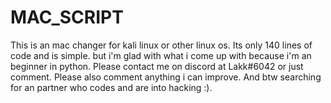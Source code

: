 # MAC_SCRIPT
This is an mac changer for kali linux or other linux os. Its only 140 lines of code and is simple. but i'm glad with what i come up with because i'm an beginner in python. Please contact me on discord at Lakk#6042 or just comment. Please also comment anything i can improve. And btw searching for an partner who codes and are into hacking :).
